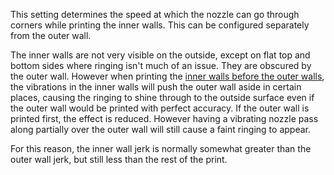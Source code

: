 This setting determines the speed at which the nozzle can go through corners while printing the inner walls. This can be configured separately from the outer wall.

The inner walls are not very visible on the outside, except on flat top and bottom sides where ringing isn't much of an issue. They are obscured by the outer wall. However when printing the [inner walls before the outer walls](../shell/outer_inset_first.md), the vibrations in the inner walls will push the outer wall aside in certain places, causing the ringing to shine through to the outside surface even if the outer wall would be printed with perfect accuracy. If the outer wall is printed first, the effect is reduced. However having a vibrating nozzle pass along partially over the outer wall will still cause a faint ringing to appear.

For this reason, the inner wall jerk is normally somewhat greater than the outer wall jerk, but still less than the rest of the print.